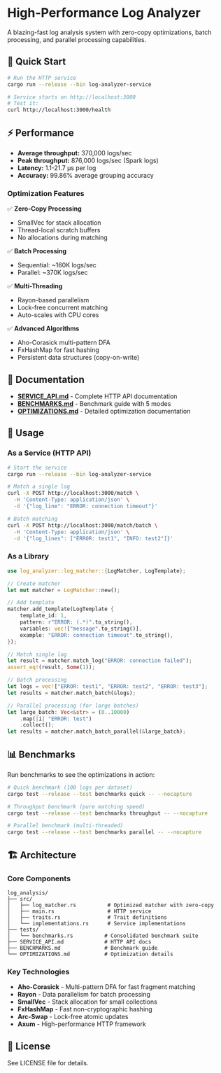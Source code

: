 # High-Performance Log Analyzer

A blazing-fast log analysis system with zero-copy optimizations, batch processing, and parallel processing capabilities.

## 🚀 Quick Start

```bash
# Run the HTTP service
cargo run --release --bin log-analyzer-service

# Service starts on http://localhost:3000
# Test it:
curl http://localhost:3000/health
```

## ⚡ Performance

- **Average throughput:** 370,000 logs/sec
- **Peak throughput:** 876,000 logs/sec (Spark logs)
- **Latency:** 1.1-21.7 μs per log
- **Accuracy:** 99.86% average grouping accuracy

### Optimization Features

✅ **Zero-Copy Processing**
- SmallVec for stack allocation
- Thread-local scratch buffers
- No allocations during matching

✅ **Batch Processing**
- Sequential: ~160K logs/sec
- Parallel: ~370K logs/sec

✅ **Multi-Threading**
- Rayon-based parallelism
- Lock-free concurrent matching
- Auto-scales with CPU cores

✅ **Advanced Algorithms**
- Aho-Corasick multi-pattern DFA
- FxHashMap for fast hashing
- Persistent data structures (copy-on-write)

## 📖 Documentation

- **[SERVICE_API.md](SERVICE_API.md)** - Complete HTTP API documentation
- **[BENCHMARKS.md](BENCHMARKS.md)** - Benchmark guide with 5 modes
- **[OPTIMIZATIONS.md](OPTIMIZATIONS.md)** - Detailed optimization documentation

## 🔧 Usage

### As a Service (HTTP API)

```bash
# Start the service
cargo run --release --bin log-analyzer-service

# Match a single log
curl -X POST http://localhost:3000/match \
  -H 'Content-Type: application/json' \
  -d '{"log_line": "ERROR: connection timeout"}'

# Batch matching
curl -X POST http://localhost:3000/match/batch \
  -H 'Content-Type: application/json' \
  -d '{"log_lines": ["ERROR: test1", "INFO: test2"]}'
```

### As a Library

```rust
use log_analyzer::log_matcher::{LogMatcher, LogTemplate};

// Create matcher
let mut matcher = LogMatcher::new();

// Add template
matcher.add_template(LogTemplate {
    template_id: 1,
    pattern: r"ERROR: (.*)".to_string(),
    variables: vec!["message".to_string()],
    example: "ERROR: connection timeout".to_string(),
});

// Match single log
let result = matcher.match_log("ERROR: connection failed");
assert_eq!(result, Some(1));

// Batch processing
let logs = vec!["ERROR: test1", "ERROR: test2", "ERROR: test3"];
let results = matcher.match_batch(&logs);

// Parallel processing (for large batches)
let large_batch: Vec<&str> = (0..10000)
    .map(|i| "ERROR: test")
    .collect();
let results = matcher.match_batch_parallel(&large_batch);
```

## 📊 Benchmarks

Run benchmarks to see the optimizations in action:

```bash
# Quick benchmark (100 logs per dataset)
cargo test --release --test benchmarks quick -- --nocapture

# Throughput benchmark (pure matching speed)
cargo test --release --test benchmarks throughput -- --nocapture

# Parallel benchmark (multi-threaded)
cargo test --release --test benchmarks parallel -- --nocapture
```

## 🏗️ Architecture

### Core Components

```
log_analysis/
├── src/
│   ├── log_matcher.rs          # Optimized matcher with zero-copy
│   ├── main.rs                 # HTTP service
│   ├── traits.rs               # Trait definitions
│   └── implementations.rs      # Service implementations
├── tests/
│   └── benchmarks.rs          # Consolidated benchmark suite
├── SERVICE_API.md             # HTTP API docs
├── BENCHMARKS.md              # Benchmark guide
└── OPTIMIZATIONS.md           # Optimization details
```

### Key Technologies

- **Aho-Corasick** - Multi-pattern DFA for fast fragment matching
- **Rayon** - Data parallelism for batch processing
- **SmallVec** - Stack allocation for small collections
- **FxHashMap** - Fast non-cryptographic hashing
- **Arc-Swap** - Lock-free atomic updates
- **Axum** - High-performance HTTP framework

## 📝 License

See LICENSE file for details.
